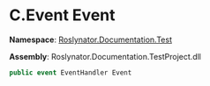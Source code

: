 # C\.Event Event

**Namespace**: [Roslynator.Documentation.Test](../../README.md)

**Assembly**: Roslynator\.Documentation\.TestProject\.dll

```csharp
public event EventHandler Event
```

